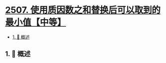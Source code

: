 # [2507. 使用质因数之和替换后可以取到的最小值【中等】](https://github.com/tnotesjs/TNotes.leetcode/tree/main/notes/2507.%20%E4%BD%BF%E7%94%A8%E8%B4%A8%E5%9B%A0%E6%95%B0%E4%B9%8B%E5%92%8C%E6%9B%BF%E6%8D%A2%E5%90%8E%E5%8F%AF%E4%BB%A5%E5%8F%96%E5%88%B0%E7%9A%84%E6%9C%80%E5%B0%8F%E5%80%BC%E3%80%90%E4%B8%AD%E7%AD%89%E3%80%91)

<!-- region:toc -->

- [1. 📝 概述](#1--概述)

<!-- endregion:toc -->

## 1. 📝 概述
